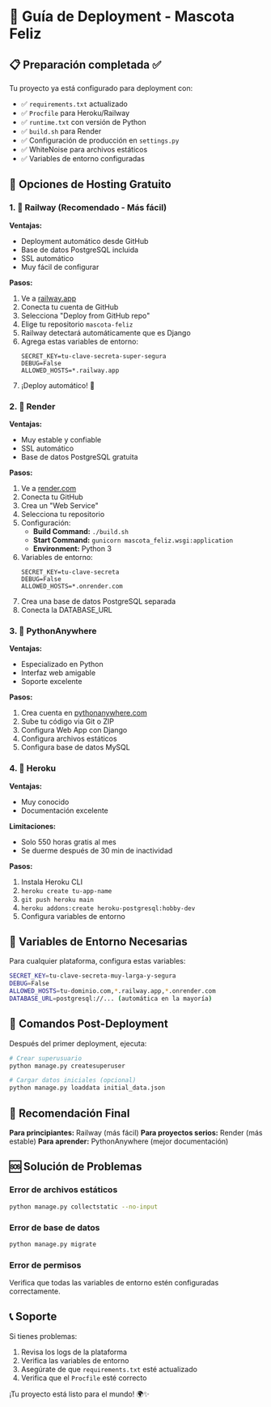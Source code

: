 # 🚀 Guía de Deployment - Mascota Feliz

## 📋 Preparación completada ✅

Tu proyecto ya está configurado para deployment con:
- ✅ `requirements.txt` actualizado
- ✅ `Procfile` para Heroku/Railway
- ✅ `runtime.txt` con versión de Python
- ✅ `build.sh` para Render
- ✅ Configuración de producción en `settings.py`
- ✅ WhiteNoise para archivos estáticos
- ✅ Variables de entorno configuradas

## 🌟 Opciones de Hosting Gratuito

### 1. 🚂 Railway (Recomendado - Más fácil)

**Ventajas:**
- Deployment automático desde GitHub
- Base de datos PostgreSQL incluida
- SSL automático
- Muy fácil de configurar

**Pasos:**
1. Ve a [railway.app](https://railway.app)
2. Conecta tu cuenta de GitHub
3. Selecciona "Deploy from GitHub repo"
4. Elige tu repositorio `mascota-feliz`
5. Railway detectará automáticamente que es Django
6. Agrega estas variables de entorno:
   ```
   SECRET_KEY=tu-clave-secreta-super-segura
   DEBUG=False
   ALLOWED_HOSTS=*.railway.app
   ```
7. ¡Deploy automático! 🎉

### 2. 🎨 Render

**Ventajas:**
- Muy estable y confiable
- SSL automático
- Base de datos PostgreSQL gratuita

**Pasos:**
1. Ve a [render.com](https://render.com)
2. Conecta tu GitHub
3. Crea un "Web Service"
4. Selecciona tu repositorio
5. Configuración:
   - **Build Command:** `./build.sh`
   - **Start Command:** `gunicorn mascota_feliz.wsgi:application`
   - **Environment:** Python 3
6. Variables de entorno:
   ```
   SECRET_KEY=tu-clave-secreta
   DEBUG=False
   ALLOWED_HOSTS=*.onrender.com
   ```
7. Crea una base de datos PostgreSQL separada
8. Conecta la DATABASE_URL

### 3. 🐍 PythonAnywhere

**Ventajas:**
- Especializado en Python
- Interfaz web amigable
- Soporte excelente

**Pasos:**
1. Crea cuenta en [pythonanywhere.com](https://pythonanywhere.com)
2. Sube tu código via Git o ZIP
3. Configura Web App con Django
4. Configura archivos estáticos
5. Configura base de datos MySQL

### 4. 💜 Heroku

**Ventajas:**
- Muy conocido
- Documentación excelente

**Limitaciones:**
- Solo 550 horas gratis al mes
- Se duerme después de 30 min de inactividad

**Pasos:**
1. Instala Heroku CLI
2. `heroku create tu-app-name`
3. `git push heroku main`
4. `heroku addons:create heroku-postgresql:hobby-dev`
5. Configura variables de entorno

## 🔧 Variables de Entorno Necesarias

Para cualquier plataforma, configura estas variables:

```bash
SECRET_KEY=tu-clave-secreta-muy-larga-y-segura
DEBUG=False
ALLOWED_HOSTS=tu-dominio.com,*.railway.app,*.onrender.com
DATABASE_URL=postgresql://... (automática en la mayoría)
```

## 📝 Comandos Post-Deployment

Después del primer deployment, ejecuta:

```bash
# Crear superusuario
python manage.py createsuperuser

# Cargar datos iniciales (opcional)
python manage.py loaddata initial_data.json
```

## 🎯 Recomendación Final

**Para principiantes:** Railway (más fácil)
**Para proyectos serios:** Render (más estable)
**Para aprender:** PythonAnywhere (mejor documentación)

## 🆘 Solución de Problemas

### Error de archivos estáticos
```bash
python manage.py collectstatic --no-input
```

### Error de base de datos
```bash
python manage.py migrate
```

### Error de permisos
Verifica que todas las variables de entorno estén configuradas correctamente.

## 📞 Soporte

Si tienes problemas:
1. Revisa los logs de la plataforma
2. Verifica las variables de entorno
3. Asegúrate de que `requirements.txt` esté actualizado
4. Verifica que el `Procfile` esté correcto

¡Tu proyecto está listo para el mundo! 🌍✨ 